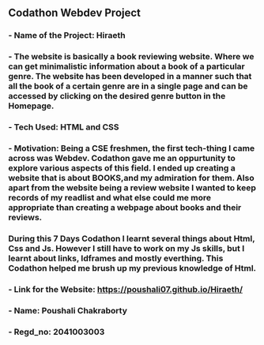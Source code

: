 ## Codathon Webdev Project 

### - Name of the Project:  Hiraeth
### - The website is basically a book reviewing website. Where we can get  minimalistic information  about a book of a particular genre. The website has been developed in a manner such that all the book of a certain genre are in a single page and can be accessed by clicking on the desired genre button in the Homepage.

### - Tech Used: HTML and CSS
### - Motivation: Being a CSE freshmen, the first tech-thing I came across was Webdev. Codathon gave me an oppurtunity to explore various aspects of this field. I ended up creating a website that is about BOOKS,and my admiration for them. Also apart from the website being a review website I wanted to keep records of my readlist and what else could me more appropriate than creating a webpage about books and their reviews.

### During this 7 Days Codathon I learnt several things about Html, Css and Js. However I still have to work on my Js skills, but I learnt about links, Idframes and mostly everthing. This Codathon helped me brush up my previous knowledge of Html.

### - Link for the Website: https://poushali07.github.io/Hiraeth/


### - Name: Poushali Chakraborty
### - Regd_no: 2041003003

